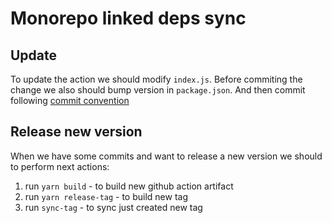 # Monorepo linked deps sync

## Update
To update the action we should modify `index.js`. Before commiting the change we also should bump version in `package.json`.
And then commit following [commit convention](https://www.conventionalcommits.org/en/v1.0.0/)

## Release new version
When we have some commits and want to release a new version we should to perform next actions:
1. run `yarn build` - to build new github action artifact
2. run `yarn release-tag` - to build new tag
3. run `sync-tag` - to sync just created new tag